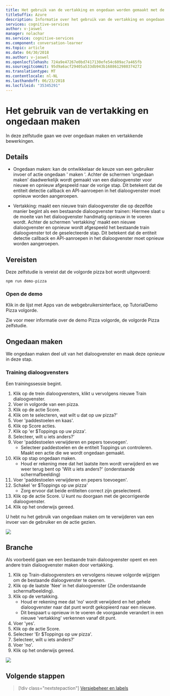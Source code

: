 ```yaml
---
title: Het gebruik van de vertakking en ongedaan worden gemaakt met de toepassing van een conversatie cursist - cognitieve Microsoft-Services | Microsoft Docs
titleSuffix: Azure
description: Informatie over het gebruik van de vertakking en ongedaan worden gemaakt met een conversatie cursist-toepassing.
services: cognitive-services
author: v-jaswel
manager: nolachar
ms.service: cognitive-services
ms.component: conversation-learner
ms.topic: article
ms.date: 04/30/2018
ms.author: v-jaswel
ms.openlocfilehash: 724a9e47267e0bd7417130efe54c609ac7a465fb
ms.sourcegitcommit: 95d9a6acf29405a533db943b1688612980374272
ms.translationtype: MT
ms.contentlocale: nl-NL
ms.lasthandoff: 06/23/2018
ms.locfileid: "35345291"
---
```

# <a name="how-to-use-branching-and-undo-operations"></a>Het gebruik van de vertakking en ongedaan maken
In deze zelfstudie gaan we over ongedaan maken en vertakkende bewerkingen.

## <a name="details"></a>Details
- Ongedaan maken: kan de ontwikkelaar de keuze van een gebruiker invoer of actie ongedaan ' maken '. Achter de schermen 'ongedaan maken' daadwerkelijk wordt gemaakt van een dialoogvenster voor nieuwe en opnieuw afgespeeld naar de vorige stap.  Dit betekent dat de entiteit detectie callback en API-aanroepen in het dialoogvenster moet opnieuw worden aangeroepen.

- Vertakking: maakt een nieuwe train dialoogvenster die op dezelfde manier begint als een bestaande dialoogvenster trainen: Hiermee slaat u de moeite van het dialoogvenster handmatig opnieuw in te voeren wordt. Achter de schermen 'vertakking' maakt een nieuwe dialoogvenster en opnieuw wordt afgespeeld het bestaande train dialoogvenster tot de geselecteerde stap.  Dit betekent dat de entiteit detectie callback en API-aanroepen in het dialoogvenster moet opnieuw worden aangeroepen.


## <a name="requirements"></a>Vereisten
Deze zelfstudie is vereist dat de volgorde pizza bot wordt uitgevoerd:

    npm run demo-pizza

### <a name="open-the-demo"></a>Open de demo

Klik in de lijst met Apps van de webgebruikersinterface, op TutorialDemo Pizza volgorde. 

Zie voor meer informatie over de demo Pizza volgorde, de volgorde Pizza zelfstudie.

## <a name="undo"></a>Ongedaan maken

We ongedaan maken deel uit van het dialoogvenster en maak deze opnieuw in deze stap.

### <a name="training-dialogs"></a>Training dialoogvensters
Een trainingssessie begint. 

1. Klik op de trein dialoogvensters, klikt u vervolgens nieuwe Train dialoogvenster.
1. Voer in volgorde van een pizza.
2. Klik op de actie Score.
3. Klik om te selecteren, wat wilt u dat op uw pizza?'
4. Voer 'paddestoelen en kaas'.
5. Klik op Score acties.
3. Klik op 'er $Toppings op uw pizza'.
6. Selecteer, wilt u iets anders?'
7. Voer 'paddestoelen verwijderen en pepers toevoegen'.
    - Selecteer paddestoelen en de entiteit Toppings un controleren. Maakt een actie die we wordt ongedaan gemaakt.
2. Klik op stap ongedaan maken.
    - Houd er rekening mee dat het laatste item wordt verwijderd en we weer terug bent op 'Wilt u iets anders?'  (onderstaande schermafbeelding)
2. Voer 'paddestoelen verwijderen en pepers toevoegen'.
8. Schakel 'er $Toppings op uw pizza'
    - Zorg ervoor dat beide entiteiten correct zijn geselecteerd.
2. Klik op de actie Score. U kunt nu doorgaan met de gecorrigeerde dialoogvenster.
4. Klik op het onderwijs gereed.

U hebt nu het gebruik van ongedaan maken om te verwijderen van een invoer van de gebruiker en de actie gezien.

![](../media/tutorial15_undo.PNG)

## <a name="branch"></a>Branche

Als voorbeeld gaan we een bestaande train dialoogvenster opent en een andere train dialoogvenster maken door vertakking.

1. Klik op Train-dialoogvensters en vervolgens nieuwe volgorde wijzigen om de bestaande dialoogvenster te openen. 
2. Klik op de laatste 'Nee' in het dialoogvenster (Zie onderstaande schermafbeelding).
3. Klik op de vertakking.
    - Houd er rekening mee dat 'no' wordt verwijderd en het gehele dialoogvenster naar dat punt wordt gekopieerd naar een nieuwe. 
    - Dit bespaart u opnieuw in te voeren de voorgaande verandert in een nieuwe 'vertakking' verkennen vanaf dit punt.
1. Voer 'yes'.
2. Klik op de actie Score.
3. Selecteer 'Er $Toppings op uw pizza'.
6. Selecteer, wilt u iets anders?'
7. Voer 'no'.
4. Klik op het onderwijs gereed.

![](../media/tutorial15_branch.PNG)

## <a name="next-steps"></a>Volgende stappen

> [!div class="nextstepaction"]
> [Versiebeheer en labels](./16-versioning-and-tagging.md)
